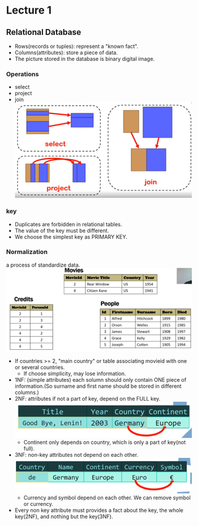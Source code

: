 # Lecture 1
## Relational Database
* Rows(records or tuples): represent a "known fact".
* Columns(attributes): store a piece of data.
* The picture stored in the database is binary digital image.
### Operations
* select
* project
* join
![ ](operations.png)
### key
* Duplicates are forbidden in relational tables.
* The value of the key must be different.
* We choose the simplest key as PRIMARY KEY.
### Normalization
a process of standardize data.
![ ](movie.png)
* If countries >= 2, "main country" or table associating movieid with one or several countries.
  * If choose simplicity, may lose information.
* 1NF: (simple attributes) each solumn should only contain ONE piece of information.(So surname and first name should be stored in different columns.)
* 2NF: attributes if not a part of key, depend on the FULL key.
![ ](2NF.png)
  * Continent only depends on country, which is only a part of key(not full).
* 3NF: non-key attributes not depend on each other.
![ ](3NF.png)
  * Currency and symbol depend on each other. We can remove symbol or currency.
* Every non key attribute must provides a fact about the key, the whole key(2NF), and nothing but the key(3NF).

